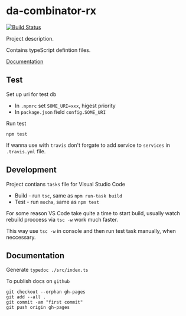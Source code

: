 # da-combinator-rx

[![Build Status](https://travis-ci.org/data-avail/da-combinator-rx.svg?branch=master)](https://travis-ci.org/data-avail/da-combinator-rx)

Project description.

Contains typeScript defintion files. 

[Documentation](https://data-avail.github.io/da-combinator-rx)

## Test

Set up uri for test db 

+ In `.npmrc` set `SOME_URI=xxx`, higest priority
+ In `package.json` field `config.SOME_URI`

Run test
 
`npm test`

If wanna use with `travis` don't forgate to add service to `services` in 
`.travis.yml` file.

## Development

Project contians `tasks` file for Visual Studio Code

+ Build - run `tsc`, same as `npm run-task build`
+ Test - run `mocha`, same as `npm test`

For some reason VS Code take quite a time to start build,
usually watch rebuild proccess via `tsc -w` work much faster.

This way use `tsc -w` in console and then run test task manually,
when neccessary.   

## Documentation 

Generate `typedoc ./src/index.ts` 

To publish docs  on `github`
```
git checkout --orphan gh-pages
git add --all .
git commit -am "first commit"
git push origin gh-pages
``` 

